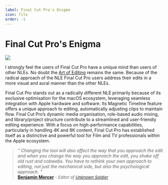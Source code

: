 ```yaml
---
label: Final Cut Pro's Enigma
icon: file
order: -1
---
```

# Final Cut Pro's Enigma

![](https://upload.wikimedia.org/wikipedia/en/9/9f/2015_Final_Cut_Pro_Logo.png)

I strongly feel the users of Final Cut Pro have a unique mind than users of other NLEs. No doubt the [Art of Editing](https://www.amazon.com/Art-Cut-Steve-Hullfish/dp/113823866X) remains the same. Because of the radical approach of the NLE Final Cut Pro users address their edits in a more visual and aural manner than the other NLEs.

Final Cut Pro stands out as a radically different NLE primarily because of its exclusive optimisation for the macOS ecosystem, leveraging seamless integration with Apple hardware and software. Its Magnetic Timeline feature offers a unique approach to editing, automatically adjusting clips to maintain flow. Final Cut Pro’s dynamic media organisation, role-based audio mixing, and library/project structure contribute to a streamlined and user-friendly editing experience. With a focus on high-performance capabilities, particularly in handling 4K and 8K content, Final Cut Pro has established itself as a distinctive and powerful tool for Film and TV professionals within the Apple ecosystem.

> _“ Changing the tool will also affect the way that you approach the edit and when you change the way you approach the edit, you shake off old rust and cobwebs. You have to rethink your own approach to editing, not just the mechanical side, but also the psychological approach. ”_<br />
> **[Benjamin Mercer](https://www.provideocoalition.com/art-of-the-cut-with-ben-mercer-on-editing-unknown-soldier-in-fcp-x)** <font size="2">- _Editor of [Unknown Soldier](https://www.imdb.com/title/tt4065552/)_</font>